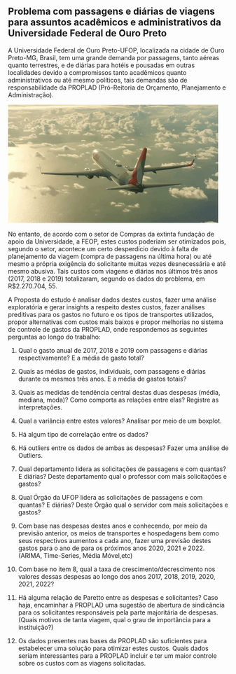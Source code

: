 ## Problema com passagens e diárias de viagens para assuntos acadêmicos e administrativos da Universidade Federal de Ouro Preto

A Universidade Federal de Ouro Preto-UFOP, localizada na cidade de Ouro Preto-MG, Brasil, tem uma grande demanda por passagens, tanto aéreas quanto terrestres, e de diárias para hotéis e pousadas em outras localidades devido a compromissos tanto acadêmicos quanto administrativos ou até mesmo políticos, tais demandas são de responsabilidade da PROPLAD (Pró-Reitoria de Orçamento, Planejamento e Administração). 

![aviao](https://github.com/PedroSouzaDS/Traveling-Costs-Issue/blob/main/aviao.gif)

No entanto, de acordo com o setor  de Compras da extinta fundação de apoio da Universidade, a FEOP, estes custos poderiam ser otimizados pois, segundo o setor, acontece um certo desperdício devido à falta de planejamento da viagem (compra de passagens na última hora) ou até mesmo a própria exigência do solicitante muitas vezes desnecessária e até mesmo abusiva. Tais custos com viagens e diárias nos últimos três anos (2017, 2018 e 2019) totalizaram, segundo os dados do problema, em R$2.270.704, 55.

A Proposta do estudo é analisar dados destes custos, fazer uma análise exploratória e gerar insights a respeito destes custos, fazer análises preditivas para os gastos no futuro e os tipos de transportes utilizados, propor alternativas com custos mais baixos e propor melhorias no sistema de controle de gastos da PROPLAD, onde respondemos as seguintes perguntas ao longo do trabalho:

1.  Qual o gasto anual de 2017, 2018 e 2019 com passagens e diárias respectivamente? E a média de gasto total?
    
2.  Quais as médias de gastos, individuais, com passagens e diárias durante os mesmos três anos. E a média de gastos totais?
    
3.  Quais as medidas de tendência central destas duas despesas (média, mediana, moda)? Como comporta as relações entre elas? Registre as interpretações.
    
4.  Qual a variância entre estes valores? Analisar por meio de um boxplot.
    
5.  Há algum tipo de correlação entre os dados?
    
6.  Há outliers entre os dados de ambas as despesas? Fazer uma análise de Outliers.
    
7.  Qual departamento lidera as solicitações de passagens e com quantas? E diárias? Deste departamento qual o professor com mais solicitações e gastos?
    
8.  Qual Órgão da UFOP lidera as solicitações de passagens e com quantas? E diárias? Deste Órgão qual o servidor com mais solicitações e gastos?
    
9.  Com base nas despesas destes anos e conhecendo, por meio da previsão anterior, os meios de transportes e hospedagens bem como seus respectivos aumentos a cada ano, fazer uma previsão destes gastos para o ano de para os próximos anos 2020, 2021 e 2022. (ARIMA, Time-Series, Média Móvel,etc)
    
10.  Com base no item 8, qual a taxa de crescimento/decrescimento nos valores dessas despesas ao longo dos anos 2017, 2018, 2019, 2020, 2021, 2022?
    
11.  Há alguma relação de Paretto entre as despesas e solicitantes? Caso haja, encaminhar à PROPLAD uma sugestão de abertura de sindicância para os solicitantes responsáveis pela parte majoritária de despesas. (Quais motivos de tanta viagem, qual o grau de importância para a instituição?)
    
12.  Os dados presentes nas bases da PROPLAD são suficientes para estabelecer uma solução para otimizar estes custos. Quais dados seriam interessantes para a PROPLAD incluir e ter um maior controle sobre os custos com as viagens solicitadas.
    

